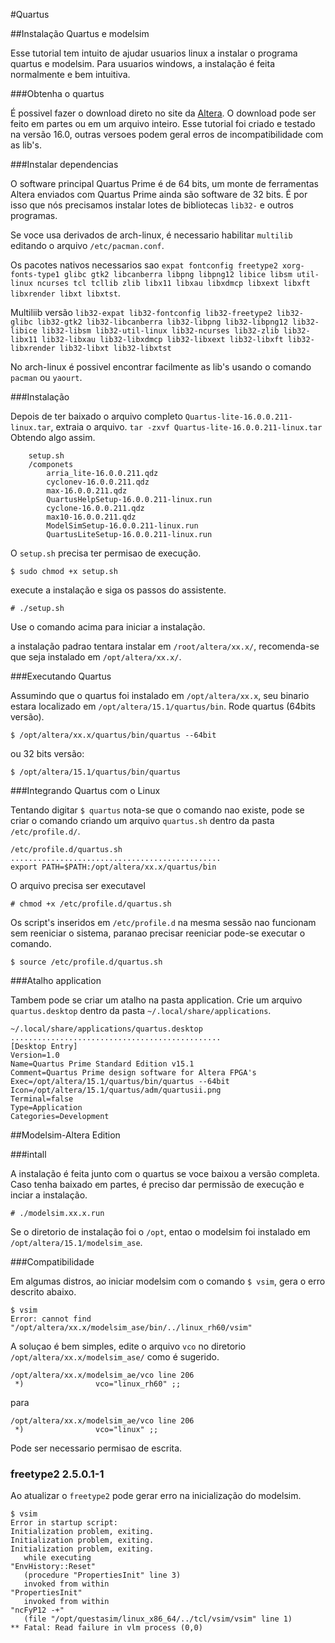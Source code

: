 #Quartus 

##Instalação Quartus e modelsim

Esse tutorial tem intuito de ajudar usuarios linux a instalar o programa quartus e modelsim.
Para usuarios windows, a instalação é feita normalmente e bem intuitiva.

###Obtenha o quartus

É possivel fazer o download direto no site da [Altera](http://dl.altera.com/?edition=lite).
O download pode ser feito em partes ou em um arquivo inteiro.
Esse tutorial foi criado e testado na versão 16.0, outras versoes podem geral erros de incompatibilidade com as lib's.

###Instalar dependencias

O software principal Quartus Prime é de 64 bits, um monte de ferramentas Altera enviados com Quartus Prime ainda são software de 32 bits. É por isso que nós precisamos instalar lotes de bibliotecas `lib32-` e outros programas. 

Se voce usa derivados de arch-linux, é necessario habilitar `multilib` editando o arquivo `/etc/pacman.conf`.

Os pacotes nativos necessarios sao  `expat fontconfig freetype2 xorg-fonts-type1 glibc gtk2 libcanberra libpng libpng12 libice libsm util-linux ncurses tcl tcllib zlib libx11 libxau libxdmcp libxext libxft libxrender libxt libxtst`.

Multiliib versão `lib32-expat lib32-fontconfig lib32-freetype2 lib32-glibc lib32-gtk2 lib32-libcanberra lib32-libpng lib32-libpng12 lib32-libice lib32-libsm lib32-util-linux lib32-ncurses lib32-zlib lib32-libx11 lib32-libxau lib32-libxdmcp lib32-libxext lib32-libxft lib32-libxrender lib32-libxt lib32-libxtst`

No arch-linux é possivel encontrar facilmente as lib's usando o comando `pacman` ou `yaourt`.

###Instalação

Depois de ter baixado o arquivo completo `Quartus-lite-16.0.0.211-linux.tar`, extraia o arquivo.
```tar -zxvf Quartus-lite-16.0.0.211-linux.tar```
Obtendo algo assim.
```
	setup.sh
	/componets
		arria_lite-16.0.0.211.qdz
		cyclonev-16.0.0.211.qdz  
		max-16.0.0.211.qdz
		QuartusHelpSetup-16.0.0.211-linux.run
		cyclone-16.0.0.211.qdz
		max10-16.0.0.211.qdz
		ModelSimSetup-16.0.0.211-linux.run
		QuartusLiteSetup-16.0.0.211-linux.run
```

O `setup.sh` precisa ter permisao de execução.

```
$ sudo chmod +x setup.sh
```
execute a instalação e siga os passos do assistente.

```
# ./setup.sh
```
Use o comando acima para iniciar a instalação.

a instalação padrao tentara instalar em `/root/altera/xx.x/`, recomenda-se que seja instalado em `/opt/altera/xx.x/`.

###Executando Quartus

Assumindo que o quartus foi instalado em `/opt/altera/xx.x`, seu binario estara localizado em `/opt/altera/15.1/quartus/bin`. Rode quartus (64bits versão).
```
$ /opt/altera/xx.x/quartus/bin/quartus --64bit
```
ou 32 bits versão:
```
$ /opt/altera/15.1/quartus/bin/quartus
```

###Integrando Quartus com o Linux

Tentando digitar `$ quartus` nota-se que o comando nao existe, pode se criar o comando criando um arquivo `quartus.sh` dentro da pasta `/etc/profile.d/`.

```
/etc/profile.d/quartus.sh
...............................................
export PATH=$PATH:/opt/altera/xx.x/quartus/bin
```
O arquivo precisa ser executavel
```
# chmod +x /etc/profile.d/quartus.sh
```
Os script's inseridos em `/etc/profile.d` na mesma sessão nao funcionam sem reeniciar o sistema, paranao precisar reeniciar pode-se executar o comando.
```
$ source /etc/profile.d/quartus.sh
```

###Atalho application

Tambem pode se criar um atalho na pasta application. Crie um arquivo `quartus.desktop` dentro da pasta `~/.local/share/applications`.
```
~/.local/share/applications/quartus.desktop
...............................................
[Desktop Entry]
Version=1.0
Name=Quartus Prime Standard Edition v15.1
Comment=Quartus Prime design software for Altera FPGA's
Exec=/opt/altera/15.1/quartus/bin/quartus --64bit
Icon=/opt/altera/15.1/quartus/adm/quartusii.png
Terminal=false
Type=Application
Categories=Development
```

##Modelsim-Altera Edition

###intall

A instalação é feita junto com o quartus se voce baixou a versão completa. Caso tenha baixado em partes, é preciso dar permissão de execução e inciar a instalação.
```
# ./modelsim.xx.x.run
```
Se o diretorio de instalação foi o `/opt`, entao o modelsim foi instalado em `/opt/altera/15.1/modelsim_ase`.

###Compatibilidade

Em algumas distros, ao iniciar modelsim com o comando `$ vsim`, gera o erro descrito abaixo.
```
$ vsim
Error: cannot find "/opt/altera/xx.x/modelsim_ase/bin/../linux_rh60/vsim"
```
A soluçao é bem simples, edite o arquivo `vco` no diretorio `/opt/altera/xx.x/modelsim_ase/` como é sugerido.
```
/opt/altera/xx.x/modelsim_ae/vco line 206
 *)                vco="linux_rh60" ;;
```
para
```
/opt/altera/xx.x/modelsim_ae/vco line 206
 *)                vco="linux" ;;
```
Pode ser necessario permisao de escrita.

### freetype2 2.5.0.1-1

Ao atualizar o `freetype2` pode gerar erro na inicialização do modelsim.
```
$ vsim
Error in startup script:
Initialization problem, exiting.
Initialization problem, exiting.
Initialization problem, exiting.
   while executing
"EnvHistory::Reset"
   (procedure "PropertiesInit" line 3)
   invoked from within
"PropertiesInit"
   invoked from within
"ncFyP12 -+"
   (file "/opt/questasim/linux_x86_64/../tcl/vsim/vsim" line 1)
** Fatal: Read failure in vlm process (0,0)
```

